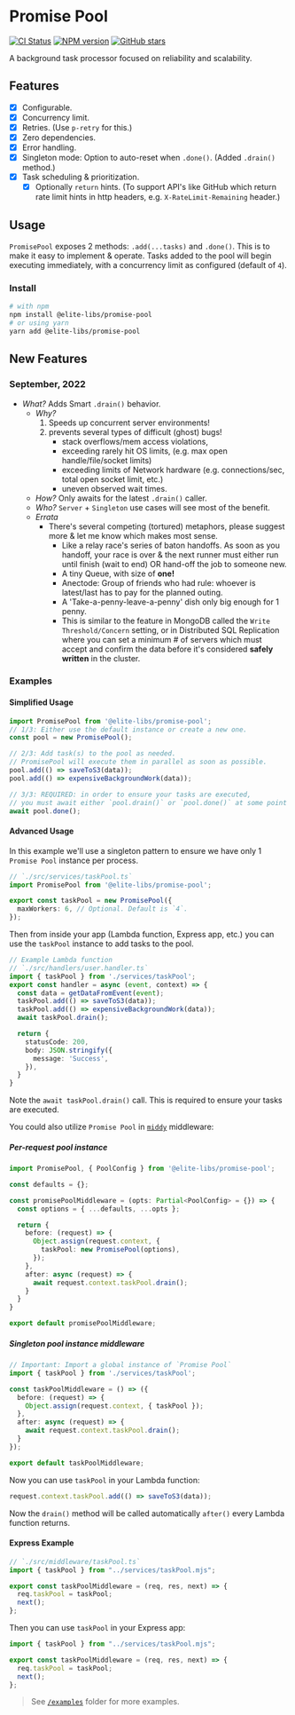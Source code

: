 # Promise Pool

[![CI Status](https://github.com/elite-libs/promise-pool/workflows/test/badge.svg)](https://github.com/elite-libs/promise-pool/actions)
[![NPM version](https://img.shields.io/npm/v/@elite-libs/promise-pool.svg)](https://www.npmjs.com/package/@elite-libs/promise-pool)
[![GitHub stars](https://img.shields.io/github/stars/elite-libs/promise-pool.svg?style=social)](https://github.com/elite-libs/promise-pool)

A background task processor focused on reliability and scalability.

## Features

- [x] Configurable.
- [x] Concurrency limit.
- [x] Retries. (Use `p-retry` for this.)
- [x] Zero dependencies.
- [x] Error handling.
- [x] Singleton mode: Option to auto-reset when `.done()`. (Added `.drain()` method.)
- [x] Task scheduling & prioritization.
  - [x] Optionally `return` hints. (To support API's like GitHub which return rate limit hints in http headers, e.g. `X-RateLimit-Remaining` header.)
<!-- - [x] ~~Progress events.~~ -->

## Usage

`PromisePool` exposes 2 methods: `.add(...tasks)` and `.done()`. This is to make it easy to implement & operate.
Tasks added to the pool will begin executing immediately, with a concurrency limit as configured (default of `4`).

### Install
  
```sh
# with npm
npm install @elite-libs/promise-pool
# or using yarn
yarn add @elite-libs/promise-pool
```

## New Features

### **September, 2022**

- _What?_ Adds Smart `.drain()` behavior.
  - _Why?_
    1. Speeds up concurrent server environments!
    1. prevents several types of difficult (ghost) bugs!
        - stack overflows/mem access violations,
        - exceeding rarely hit OS limits, (e.g. max open handle/file/socket limits)
        - exceeding limits of Network hardware (e.g. connections/sec, total open socket limit, etc.)
        - uneven observed wait times.
  - _How?_ Only awaits for the latest `.drain()` caller.
  - _Who?_ `Server` + `Singleton` use cases will see most of the benefit.
  - _Errata_
    - There's several competing (tortured) metaphors, please suggest more & let me know which makes most sense.
      - Like a relay race's series of baton handoffs. As soon as you handoff, your race is over & the next runner must either run until finish (wait to end) OR hand-off the job to someone new.
      - A tiny Queue, with size of **one!**
      - Anectode: Group of friends who had rule: whoever is latest/last has to pay for the planned outing.
      - A 'Take-a-penny-leave-a-penny' dish only big enough for 1 penny.
      - This is similar to the feature in MongoDB called the `Write Threshold/Concern` setting, or in Distributed SQL Replication where you can set a minimum # of servers which must accept and confirm the data before it's considered **safely written** in the cluster.

### Examples

#### Simplified Usage

```typescript
import PromisePool from '@elite-libs/promise-pool';
// 1/3: Either use the default instance or create a new one.
const pool = new PromisePool();

// 2/3: Add task(s) to the pool as needed.
// PromisePool will execute them in parallel as soon as possible.
pool.add(() => saveToS3(data));
pool.add(() => expensiveBackgroundWork(data));

// 3/3: REQUIRED: in order to ensure your tasks are executed, 
// you must await either `pool.drain()` or `pool.done()` at some point in your code (`done` prevents additional tasks from being added).
await pool.done();
```

#### Advanced Usage

In this example we'll use a singleton pattern to ensure we have only 1 `Promise Pool` instance per process.

```typescript
// `./src/services/taskPool.ts`
import PromisePool from '@elite-libs/promise-pool';

export const taskPool = new PromisePool({
  maxWorkers: 6, // Optional. Default is `4`.
});
```

Then from inside your app (Lambda function, Express app, etc.) you can use the `taskPool` instance to add tasks to the pool.

```typescript
// Example Lambda function
// `./src/handlers/user.handler.ts`
import { taskPool } from './services/taskPool';
export const handler = async (event, context) => {
  const data = getDataFromEvent(event);
  taskPool.add(() => saveToS3(data));
  taskPool.add(() => expensiveBackgroundWork(data));
  await taskPool.drain();

  return {
    statusCode: 200,
    body: JSON.stringify({
      message: 'Success',
    }),
  }
}
```

Note the `await taskPool.drain()` call. This is required to ensure your tasks are executed.

You could also utilize `Promise Pool` in [`middy`](https://middy.js.org/) middleware:

##### Per-request pool instance

```typescript
import PromisePool, { PoolConfig } from '@elite-libs/promise-pool';

const defaults = {};

const promisePoolMiddleware = (opts: Partial<PoolConfig> = {}) => {
  const options = { ...defaults, ...opts };

  return {
    before: (request) => {
      Object.assign(request.context, {
        taskPool: new PromisePool(options),
      });
    },
    after: async (request) => {
      await request.context.taskPool.drain();
    }
  }
}

export default promisePoolMiddleware;
```

##### Singleton pool instance middleware

```typescript
// Important: Import a global instance of `Promise Pool`
import { taskPool } from './services/taskPool';

const taskPoolMiddleware = () => ({
  before: (request) => {
    Object.assign(request.context, { taskPool });
  },
  after: async (request) => {
    await request.context.taskPool.drain();
  }
});

export default taskPoolMiddleware;
```

Now you can use `taskPool` in your Lambda function:

```typescript
request.context.taskPool.add(() => saveToS3(data));
```

Now the `drain()` method will be called automatically `after()` every Lambda function returns.


#### Express Example

```js
// `./src/middleware/taskPool.ts`
import { taskPool } from "../services/taskPool.mjs";

export const taskPoolMiddleware = (req, res, next) => {
  req.taskPool = taskPool;
  next();
};
```
  
Then you can use `taskPool` in your Express app:

```js
import { taskPool } from "../services/taskPool.mjs";

export const taskPoolMiddleware = (req, res, next) => {
  req.taskPool = taskPool;
  next();
};
```


> See [`/examples`](/examples/) folder for more examples.

<!--
## Config Options

```ts
interface PoolConfig {
  maxWorkers: number;
  backgroundRecheckInterval: number;
  // results: 'ignore' | 'collect-all' | 'only-errors';
  // errorLimit: number | false;
  // retryLimit: number | false;
  // retryBackoff: 'exponential' | 'linear';

  // onTaskError?: <TPlaceholder, TError extends Error>(
  //   error: TError,
  //   task: TaskResult<TPlaceholder, TError> & TaskMetadata
  // ) => void | Promise<unknown> | unknown;

  // Instrumentation
  /**
   * `timestampCallback` defaults to `Date.now()`
   *
   * In node, get more accurate results with `process.hrtime()`
   *
   */
  timestampCallback?: TimerCallback | null;
}
```

-->
<!-- # Naming & Abbreviation Ideas 

| Abbrev. | Name |
|-|-|
| ASS Pool | **Async Streaming Service Pool** (though I think Hard Rock Hotel snagged this a while ago...) |
| TAR Pool | **Throttled Async Recursive Pool**  |
| AASS Pool  | **Async, Await, Streaming Service Pool** |
| SCAM | **Streaming coordinated, async manager** |
| SQAM | **Streamed queue, async manager** |
| SMAQ | **Streaming managed, async queue** |
| SPAQ | **Streamed processing, async queue** |
| SPANQ | **Streamed processing, async natural queue** |
| SPAAS | **Streaming promise, async, await service** |
| SPAAM | **Streaming promise, async, await manager** |
| TPS, & TPS Reports | **Throttled Promise Service. Which emits  _TPS Reports_** |
| PASS Pool  | **Promise, Async, Streaming, Service Pool** |
| SPAAT | **Streaming promise, async, await throttling** |
| SAAP | **Streaming async & await, pool service!** |
 -->

<!-- 
## MVP

1. Create an instance on ASS Class
1. TDD/design interfaces
 -->
